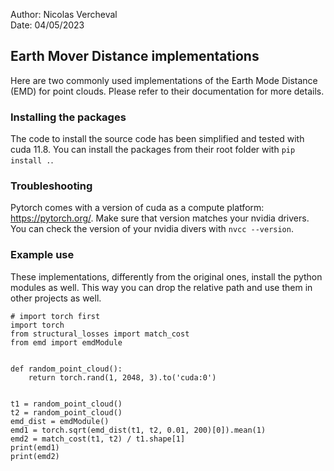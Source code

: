 Author: Nicolas Vercheval \
Date: 04/05/2023

## Earth Mover Distance implementations
Here are two commonly used implementations of the Earth Mode Distance (EMD) for point clouds.
Please refer to their documentation for more details.

### Installing the packages
The code to install the source code has been simplified and tested with cuda 11.8.
You can install the packages from their root folder with `pip install .`. 

### Troubleshooting
Pytorch comes with a version of cuda as a compute platform: https://pytorch.org/. 
Make sure that version matches your nvidia drivers.
You can check the version of your nvidia divers with  `nvcc --version`.

### Example use
These implementations, differently from the original ones, install the python modules as well. 
This way you can drop the relative path and use them in other projects as well.

```
# import torch first
import torch
from structural_losses import match_cost
from emd import emdModule


def random_point_cloud():
    return torch.rand(1, 2048, 3).to('cuda:0')


t1 = random_point_cloud()
t2 = random_point_cloud()
emd_dist = emdModule()
emd1 = torch.sqrt(emd_dist(t1, t2, 0.01, 200)[0]).mean(1)
emd2 = match_cost(t1, t2) / t1.shape[1]
print(emd1)
print(emd2)
```
